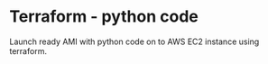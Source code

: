 # Terraform - python code

Launch ready AMI with python code on to AWS EC2 instance using terraform.

